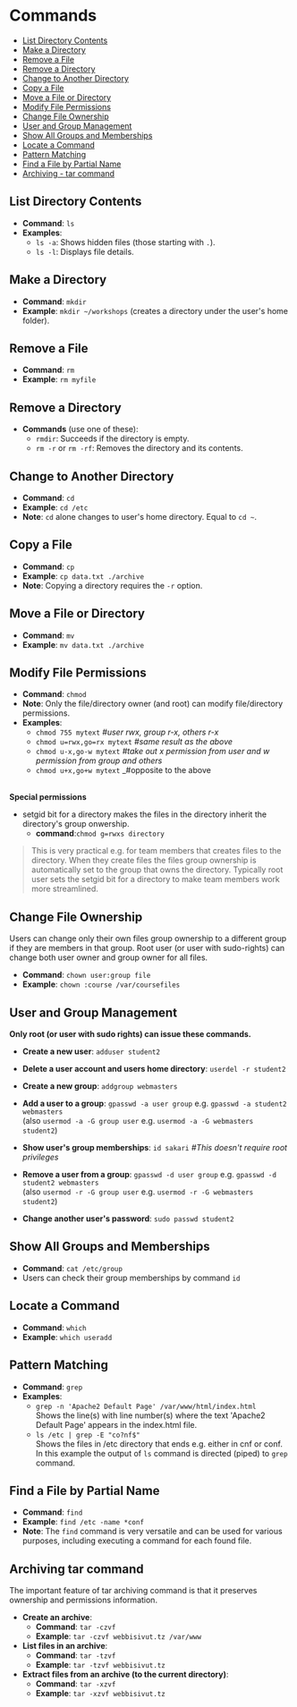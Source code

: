 # Commands

- [List Directory Contents](#list-directory-contents)
- [Make a Directory](#make-a-directory)
- [Remove a File](#remove-a-file)
- [Remove a Directory](#remove-a-directory)
- [Change to Another Directory](#change-to-another-directory)
- [Copy a File](copy-a-file)
- [Move a File or Directory](#move-a-file-or-directory)
- [Modify File Permissions](#modify-file-permissions)
- [Change File Ownership](#change-file-ownership)
- [User and Group Management](#user-and-group-management)
- [Show All Groups and Memberships](#show-all-groups-and-memberships)
- [Locate a Command](#locate-a-command)
- [Pattern Matching](#pattern-matching)
- [Find a File by Partial Name](#find-a-file-by-partila-name)
- [Archiving - tar command](#archiving-tar-command)

## List Directory Contents
- **Command**: `ls`
- **Examples**:
  - `ls -a`: Shows hidden files (those starting with `.`).
  - `ls -l`: Displays file details.

## Make a Directory
- **Command**: `mkdir`
- **Example**: `mkdir ~/workshops` (creates a directory under the user's home folder).

## Remove a File
- **Command**: `rm`
- **Example**: `rm myfile`

## Remove a Directory
- **Commands** (use one of these):
  - `rmdir`: Succeeds if the directory is empty.
  - `rm -r` or `rm -rf`: Removes the directory and its contents.

## Change to Another Directory
- **Command**: `cd`
- **Example**: `cd /etc`
- **Note**: `cd` alone changes to user's home directory. Equal to `cd ~`.

## Copy a File
- **Command**: `cp`
- **Example**: `cp data.txt ./archive`
- **Note**: Copying a directory requires the `-r` option.

## Move a File or Directory
- **Command**: `mv`
- **Example**: `mv data.txt ./archive`

## Modify File Permissions
- **Command**: `chmod`
- **Note**: Only the file/directory owner (and root) can modify file/directory permissions.
- **Examples**:
  - `chmod 755 mytext` _#user rwx, group r-x, others r-x_
  - `chmod u=rwx,go=rx mytext` _#same result as the above_
  - `chmod u-x,go-w mytext` _#take out x permission from user and w permission from group and others_
  - `chmod u+x,go+w mytext` _#opposite to the above
  </br>    
**Special permissions**
  - setgid bit for a directory makes the files in the directory inherit the directory's group onwership.
    - **command**:`chmod g=rwxs directory`  
>This is very practical e.g. for team members that creates files to the directory. When they create files the files group ownership is automatically set to the group that owns the directory. Typically root user sets the setgid bit for a directory to make team members work more streamlined.  
      

## Change File Ownership  
Users can change only their own files group ownership to a different group if they are members in that group. Root user (or user with sudo-rights) can change both user owner and group owner for all files.
- **Command**: `chown user:group file`
- **Example**: `chown :course /var/coursefiles`

## User and Group Management
 **Only root (or user with sudo rights) can issue these commands.**  
- **Create a new user**: `adduser student2`
- **Delete a user account and users home directory**: `userdel -r student2`
- **Create a new group**: `addgroup webmasters`
- **Add a user to a group**: `gpasswd -a user group`  e.g. `gpasswd -a student2 webmasters`  
 (also `usermod -a -G group user` e.g. `usermod -a -G webmasters student2`)  
- **Show user's group memberships**: `id sakari` _#This doesn't require root privileges_
- **Remove a user from a group**: `gpasswd -d user group` e.g. `gpasswd -d student2 webmasters`   
(also `usermod -r -G group user` e.g. `usermod -r -G webmasters student2`)  
  
- **Change another user's password**: `sudo passwd student2`

## Show All Groups and Memberships
- **Command**: `cat /etc/group`
- Users can check their group memberships by command `id`  

## Locate a Command
- **Command**: `which`
- **Example**: `which useradd`

## Pattern Matching
- **Command**: `grep`
- **Examples**:
  - `grep -n 'Apache2 Default Page' /var/www/html/index.html`  
    Shows the line(s) with line number(s) where the text 'Apache2 Default Page' appears in the index.html file.
  - `ls /etc | grep -E "co?nf$"`  
    Shows the files in /etc directory that ends e.g. either in cnf or conf. In this example the output of `ls` command is directed (piped) to `grep` command.

## Find a File by Partial Name
- **Command**: `find`
- **Example**: `find /etc -name *conf`
- **Note**: The `find` command is very versatile and can be used for various purposes, including executing a command for each found file.

## Archiving tar command
The important feature of tar archiving command is that it preserves ownership and permissions information.
- **Create an archive**:
  - **Command**: `tar -czvf`
  - **Example**: `tar -czvf webbisivut.tz /var/www`
- **List files in an archive**:
  - **Command**: `tar -tzvf`
  - **Example**: `tar -tzvf webbisivut.tz`
- **Extract files from an archive (to the current directory)**:
  - **Command**: `tar -xzvf`
  - **Example**: `tar -xzvf webbisivut.tz`
